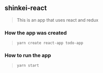 ## shinkei-react
> This is an app that uses react and redux

### How the app was created
> ```yarn create react-app todo-app```

### How to run the app
> ```yarn start```